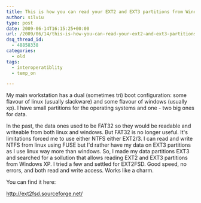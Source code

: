 ```yaml
---
title: This is how you can read your EXT2 and EXT3 partitions from Windows XP
author: silviu
type: post
date: 2009-06-14T16:15:25+00:00
url: /2009/06/14/this-is-how-you-can-read-your-ext2-and-ext3-partitions-from-windows-xp/
dsq_thread_id:
  - 48858338
categories:
  - old
tags:
  - interoperatiblity
  - temp_on

---
```

My main workstation has a dual (sometimes tri) boot configuration: some flavour of linux (usually slackware) and some flavour of windows (usually xp). I have small partitions for the operating systems and one - two big ones for data.

In the past, the data ones used to be FAT32 so they would be readable and writeable from both linux and windows. But FAT32 is no longer useful. It's limitations forced me to use either NTFS either EXT2/3. I can read and write NTFS from linux using FUSE but I'd rather have my data on EXT3 partitions as I use linux way more than windows. So, I made my data partitions EXT3 and searched for a sollution that allows reading EXT2 and EXT3 partitions from Windows XP. I tried a few and settled for EXT2FSD. Good speed, no errors, and both read and write access. Works like a charm.

You can find it here:

<a href="http://ext2fsd.sourceforge.net/" target="_blank" rel="noopener">http://ext2fsd.sourceforge.net/</a>